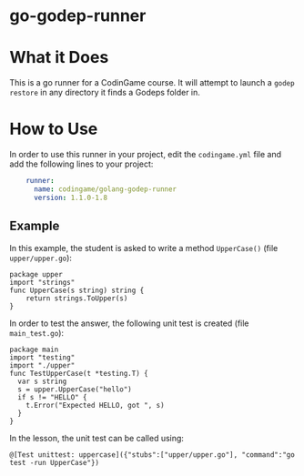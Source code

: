 # go-godep-runner

# What it Does

This is a go runner for a CodinGame course. It will attempt to launch a `godep restore` in any directory it finds a Godeps folder in.

# How to Use

In order to use this runner in your project, edit the `codingame.yml` file and add the following lines to your project:

```yaml
    runner:
      name: codingame/golang-godep-runner
      version: 1.1.0-1.8
```

## Example

In this example, the student is asked to write a method `UpperCase()` (file `upper/upper.go`):

```golang
package upper
import "strings"
func UpperCase(s string) string {
	return strings.ToUpper(s)
}
```

In order to test the answer, the following unit test is created (file `main_test.go`):

```golang
package main
import "testing"
import "./upper"
func TestUpperCase(t *testing.T) {
  var s string
  s = upper.UpperCase("hello")
  if s != "HELLO" {
    t.Error("Expected HELLO, got ", s)
  }
}
```

In the lesson, the unit test can be called using:

`@[Test unittest: uppercase]({"stubs":["upper/upper.go"], "command":"go test -run UpperCase"})`

